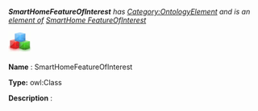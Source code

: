___SmartHomeFeatureOfInterest__ 
 has
 [Category:OntologyElement](../../Category/OntologyElement "Category:OntologyElement") 
 and is an
 [element of](../../Property/ElementOf "Property:ElementOf") 
[SmartHome FeatureOfInterest](../../Submissions/SmartHome_FeatureOfInterest "Submissions:SmartHome FeatureOfInterest")_




  





[![Class](../public/images/thumb/2/27/Class.gif/45px-Class.gif)](../../Image/Class.gif "Class")


__Name__ 
 : SmartHomeFeatureOfInterest
 



__Type:__ 
 owl:Class
 



__Description__ 
 :